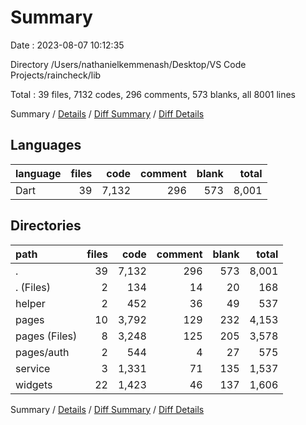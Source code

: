 # Summary

Date : 2023-08-07 10:12:35

Directory /Users/nathanielkemmenash/Desktop/VS Code Projects/raincheck/lib

Total : 39 files,  7132 codes, 296 comments, 573 blanks, all 8001 lines

Summary / [Details](details.md) / [Diff Summary](diff.md) / [Diff Details](diff-details.md)

## Languages
| language | files | code | comment | blank | total |
| :--- | ---: | ---: | ---: | ---: | ---: |
| Dart | 39 | 7,132 | 296 | 573 | 8,001 |

## Directories
| path | files | code | comment | blank | total |
| :--- | ---: | ---: | ---: | ---: | ---: |
| . | 39 | 7,132 | 296 | 573 | 8,001 |
| . (Files) | 2 | 134 | 14 | 20 | 168 |
| helper | 2 | 452 | 36 | 49 | 537 |
| pages | 10 | 3,792 | 129 | 232 | 4,153 |
| pages (Files) | 8 | 3,248 | 125 | 205 | 3,578 |
| pages/auth | 2 | 544 | 4 | 27 | 575 |
| service | 3 | 1,331 | 71 | 135 | 1,537 |
| widgets | 22 | 1,423 | 46 | 137 | 1,606 |

Summary / [Details](details.md) / [Diff Summary](diff.md) / [Diff Details](diff-details.md)